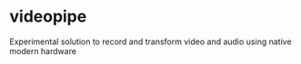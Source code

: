 # videopipe
Experimental solution to record and transform video and audio using native modern hardware
